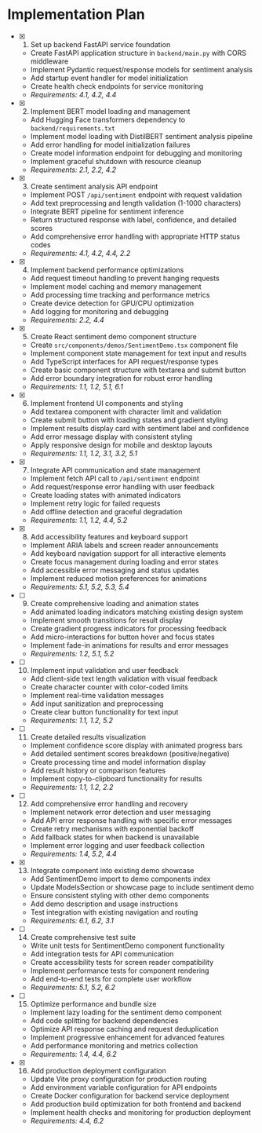 # Implementation Plan

- [x] 1. Set up backend FastAPI service foundation
  - Create FastAPI application structure in `backend/main.py` with CORS middleware
  - Implement Pydantic request/response models for sentiment analysis
  - Add startup event handler for model initialization
  - Create health check endpoints for service monitoring
  - _Requirements: 4.1, 4.2, 4.4_

- [x] 2. Implement BERT model loading and management
  - Add Hugging Face transformers dependency to `backend/requirements.txt`
  - Implement model loading with DistilBERT sentiment analysis pipeline
  - Add error handling for model initialization failures
  - Create model information endpoint for debugging and monitoring
  - Implement graceful shutdown with resource cleanup
  - _Requirements: 2.1, 2.2, 4.2_

- [x] 3. Create sentiment analysis API endpoint
  - Implement POST `/api/sentiment` endpoint with request validation
  - Add text preprocessing and length validation (1-1000 characters)
  - Integrate BERT pipeline for sentiment inference
  - Return structured response with label, confidence, and detailed scores
  - Add comprehensive error handling with appropriate HTTP status codes
  - _Requirements: 4.1, 4.2, 4.4, 2.2_

- [x] 4. Implement backend performance optimizations
  - Add request timeout handling to prevent hanging requests
  - Implement model caching and memory management
  - Add processing time tracking and performance metrics
  - Create device detection for GPU/CPU optimization
  - Add logging for monitoring and debugging
  - _Requirements: 2.2, 4.4_

- [x] 5. Create React sentiment demo component structure
  - Create `src/components/demos/SentimentDemo.tsx` component file
  - Implement component state management for text input and results
  - Add TypeScript interfaces for API request/response types
  - Create basic component structure with textarea and submit button
  - Add error boundary integration for robust error handling
  - _Requirements: 1.1, 1.2, 5.1, 6.1_

- [x] 6. Implement frontend UI components and styling
  - Add textarea component with character limit and validation
  - Create submit button with loading states and gradient styling
  - Implement results display card with sentiment label and confidence
  - Add error message display with consistent styling
  - Apply responsive design for mobile and desktop layouts
  - _Requirements: 1.1, 1.2, 3.1, 3.2, 5.1_

- [x] 7. Integrate API communication and state management
  - Implement fetch API call to `/api/sentiment` endpoint
  - Add request/response error handling with user feedback
  - Create loading states with animated indicators
  - Implement retry logic for failed requests
  - Add offline detection and graceful degradation
  - _Requirements: 1.1, 1.2, 4.4, 5.2_

- [x] 8. Add accessibility features and keyboard support
  - Implement ARIA labels and screen reader announcements
  - Add keyboard navigation support for all interactive elements
  - Create focus management during loading and error states
  - Add accessible error messaging and status updates
  - Implement reduced motion preferences for animations
  - _Requirements: 5.1, 5.2, 5.3, 5.4_

- [ ] 9. Create comprehensive loading and animation states
  - Add animated loading indicators matching existing design system
  - Implement smooth transitions for result display
  - Create gradient progress indicators for processing feedback
  - Add micro-interactions for button hover and focus states
  - Implement fade-in animations for results and error messages
  - _Requirements: 1.2, 5.1, 5.2_

- [ ] 10. Implement input validation and user feedback
  - Add client-side text length validation with visual feedback
  - Create character counter with color-coded limits
  - Implement real-time validation messages
  - Add input sanitization and preprocessing
  - Create clear button functionality for text input
  - _Requirements: 1.1, 1.2, 5.2_

- [ ] 11. Create detailed results visualization
  - Implement confidence score display with animated progress bars
  - Add detailed sentiment scores breakdown (positive/negative)
  - Create processing time and model information display
  - Add result history or comparison features
  - Implement copy-to-clipboard functionality for results
  - _Requirements: 1.1, 1.2, 2.2_

- [ ] 12. Add comprehensive error handling and recovery
  - Implement network error detection and user messaging
  - Add API error response handling with specific error messages
  - Create retry mechanisms with exponential backoff
  - Add fallback states for when backend is unavailable
  - Implement error logging and user feedback collection
  - _Requirements: 1.4, 5.2, 4.4_

- [x] 13. Integrate component into existing demo showcase
  - Add SentimentDemo import to demo components index
  - Update ModelsSection or showcase page to include sentiment demo
  - Ensure consistent styling with other demo components
  - Add demo description and usage instructions
  - Test integration with existing navigation and routing
  - _Requirements: 6.1, 6.2, 3.1_

- [ ] 14. Create comprehensive test suite
  - Write unit tests for SentimentDemo component functionality
  - Add integration tests for API communication
  - Create accessibility tests for screen reader compatibility
  - Implement performance tests for component rendering
  - Add end-to-end tests for complete user workflow
  - _Requirements: 5.1, 5.2, 6.2_

- [ ] 15. Optimize performance and bundle size
  - Implement lazy loading for the sentiment demo component
  - Add code splitting for backend dependencies
  - Optimize API response caching and request deduplication
  - Implement progressive enhancement for advanced features
  - Add performance monitoring and metrics collection
  - _Requirements: 1.4, 4.4, 6.2_

- [x] 16. Add production deployment configuration
  - Update Vite proxy configuration for production routing
  - Add environment variable configuration for API endpoints
  - Create Docker configuration for backend service deployment
  - Add production build optimization for both frontend and backend
  - Implement health checks and monitoring for production deployment
  - _Requirements: 4.4, 6.2_
